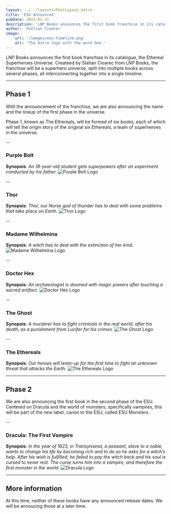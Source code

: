 ```yaml
---
layout: ../../layouts/PostLayout.astro
title: 'ESU Announced'
pubDate: 2023-01-31
description: 'LNP Books announces the first book franchise in its catalogue, the Ethereal Superheroes Universe.'
author: 'Stelian Cioarec'
image:
    url: '/images/esu-timeline.png' 
    alt: 'The Astro logo with the word One.'
---
```


LNP Books announces the first book franchise in its catalogue, the Ethereal Superheroes Universe. Createed by Stelian Cioarec from LNP Books, the franchise will be a superhero universe, split into multiple books across several phases, all interconnecting together into a single timeline.

---

## Phase 1

With the announcement of the franchise, we are also announcing the name and the lineup of the first phase in the universe.

Phase 1, known as The Ethereals, will be formed of six books, each of which will tell the origin story of the original six Ethereals, a team of superheroes in the universe.

--

### Purple Bolt
**Synopsis**: *An 18-year-old student gets superpowers after an experiment conducted by his father.*
![Purple Bolt Logo](/images/purple-bolt.png)

--

### Thor
**Synopsis**: *Thor, our Norse god of thunder has to deal with some problems that take place on Earth.*
![Thor Logo](/images/thor.png)

--

### Madame Wilhelmina
**Synopsis**: *A witch has to deal with the extinction of her kind.*
![Madame Wilhelmina Logo](/images/madame-wilhelmina.png)

--

### Doctor Hex
**Synopsis**: *An archaeologist is doomed with magic powers after touching a sacred artifact.*
![Doctor Hex Logo](/images/doctor-hex.png)

--

### The Ghost
**Synopsis**: *A murderer has to fight criminals in the real world, after his death, as a punishment from Lucifer for his crimes.*
![The Ghost Logo](/images/the-ghost.png)

--

### The Ethereals
**Synopsis**: *Our heroes will team-up for the first time to fight an unknown threat that attacks the Earth.*
![The Ethereals Logo](/images/the-ethereals.png)

---

## Phase 2

We are also announcing the first book in the second phase of the ESU. Centered on Dracula and the world of monsters, specifically vampires, this will be part of the new label, canon to the ESU, called ESU Monsters.

--

### Dracula: The First Vampire
**Synopsis**: *In the year of 1623, in Transylvania, a peasant, slave to a noble, wants to change his life by becoming rich and to do so he asks for a witch’s help. After his wish is fulfilled, he failed to pay the witch back and his soul is cursed to never rest. The curse turns him into a vampire, and therefore the first monster in the world.*
![Dracula Logo](/images/dracula.png)

---

## More information

At this time, neither of these books have any announced release dates. We will be annoucing those at a later time.